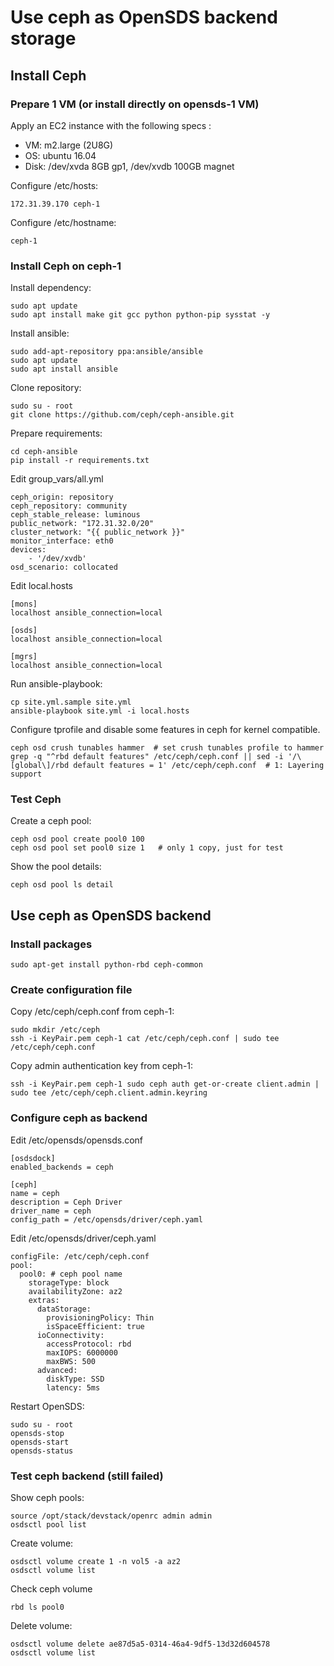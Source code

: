 # Use ceph as OpenSDS backend storage

## Install Ceph

### Prepare 1 VM  (or install directly on opensds-1 VM)

Apply an EC2 instance with the following specs :
- VM: m2.large (2U8G)
- OS: ubuntu 16.04
- Disk: /dev/xvda 8GB gp1, /dev/xvdb 100GB magnet

Configure /etc/hosts:

```shell
172.31.39.170 ceph-1
```

Configure /etc/hostname:

```shell
ceph-1
```

### Install Ceph on ceph-1

Install dependency:

```shell
sudo apt update
sudo apt install make git gcc python python-pip sysstat -y
```
    
Install ansible:

```shell
sudo add-apt-repository ppa:ansible/ansible
sudo apt update
sudo apt install ansible
```

Clone repository:

```shell
sudo su - root
git clone https://github.com/ceph/ceph-ansible.git
```

Prepare requirements:

```shell
cd ceph-ansible
pip install -r requirements.txt
```

Edit group_vars/all.yml

```shell
ceph_origin: repository
ceph_repository: community
ceph_stable_release: luminous
public_network: "172.31.32.0/20"
cluster_network: "{{ public_network }}"
monitor_interface: eth0
devices:
    - '/dev/xvdb'
osd_scenario: collocated
```

Edit local.hosts

```shell
[mons]
localhost ansible_connection=local

[osds]
localhost ansible_connection=local

[mgrs]
localhost ansible_connection=local
```

Run ansible-playbook:

```shell
cp site.yml.sample site.yml
ansible-playbook site.yml -i local.hosts
```


Configure tprofile and disable some features in ceph for kernel compatible.

```shell
ceph osd crush tunables hammer  # set crush tunables profile to hammer
grep -q "^rbd default features" /etc/ceph/ceph.conf || sed -i '/\[global\]/rbd default features = 1' /etc/ceph/ceph.conf  # 1: Layering support
```


### Test Ceph

Create a ceph pool:

```shell
ceph osd pool create pool0 100
ceph osd pool set pool0 size 1   # only 1 copy, just for test
```


Show the pool details:

```shell
ceph osd pool ls detail
```


## Use ceph as OpenSDS backend

### Install packages

```shell
sudo apt-get install python-rbd ceph-common
```

### Create configuration file

Copy /etc/ceph/ceph.conf from ceph-1:

```shell
sudo mkdir /etc/ceph
ssh -i KeyPair.pem ceph-1 cat /etc/ceph/ceph.conf | sudo tee /etc/ceph/ceph.conf
```

Copy admin authentication key from ceph-1:

```shell
ssh -i KeyPair.pem ceph-1 sudo ceph auth get-or-create client.admin | sudo tee /etc/ceph/ceph.client.admin.keyring
```

### Configure ceph as backend

Edit  /etc/opensds/opensds.conf

```shell
[osdsdock]
enabled_backends = ceph

[ceph]
name = ceph
description = Ceph Driver
driver_name = ceph
config_path = /etc/opensds/driver/ceph.yaml
```

Edit /etc/opensds/driver/ceph.yaml

```shell
configFile: /etc/ceph/ceph.conf
pool:
  pool0: # ceph pool name
    storageType: block
    availabilityZone: az2
    extras:
      dataStorage:
        provisioningPolicy: Thin
        isSpaceEfficient: true
      ioConnectivity:
        accessProtocol: rbd
        maxIOPS: 6000000
        maxBWS: 500
      advanced:
        diskType: SSD
        latency: 5ms
```

Restart OpenSDS:

```shell
sudo su - root
opensds-stop
opensds-start
opensds-status
```

### Test ceph backend (still failed)

Show ceph pools:

```shell
source /opt/stack/devstack/openrc admin admin
osdsctl pool list
```


Create volume:

```shell
osdsctl volume create 1 -n vol5 -a az2
osdsctl volume list
```

Check ceph volume
```shell
rbd ls pool0 
```

Delete volume:

```shell
osdsctl volume delete ae87d5a5-0314-46a4-9df5-13d32d604578
osdsctl volume list
```


